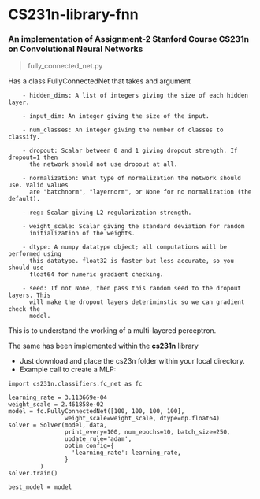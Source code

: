 # CS231n-library-fnn

### An implementation of Assignment-2 Stanford Course CS231n on Convolutional Neural Networks

>fully_connected_net.py

Has a class FullyConnectedNet that takes and argument 

        - hidden_dims: A list of integers giving the size of each hidden layer.
        
        - input_dim: An integer giving the size of the input.
        
        - num_classes: An integer giving the number of classes to classify.
        
        - dropout: Scalar between 0 and 1 giving dropout strength. If dropout=1 then
          the network should not use dropout at all.
          
        - normalization: What type of normalization the network should use. Valid values
          are "batchnorm", "layernorm", or None for no normalization (the default).
          
        - reg: Scalar giving L2 regularization strength.
        
        - weight_scale: Scalar giving the standard deviation for random
          initialization of the weights.
          
        - dtype: A numpy datatype object; all computations will be performed using
          this datatype. float32 is faster but less accurate, so you should use
          float64 for numeric gradient checking.
          
        - seed: If not None, then pass this random seed to the dropout layers. This
          will make the dropout layers deteriminstic so we can gradient check the
          model.
        
This is to understand the working of a multi-layered perceptron.

The same has been implemented within the **cs231n** library 
* Just download and place the cs23n folder within your local directory.
* Example call to create a MLP:
  
```
import cs231n.classifiers.fc_net as fc

learning_rate = 3.113669e-04 
weight_scale = 2.461858e-02
model = fc.FullyConnectedNet([100, 100, 100, 100],
                weight_scale=weight_scale, dtype=np.float64)
solver = Solver(model, data,
                print_every=100, num_epochs=10, batch_size=250,
                update_rule='adam',
                optim_config={
                  'learning_rate': learning_rate,
                }
         )
solver.train()

best_model = model

```


